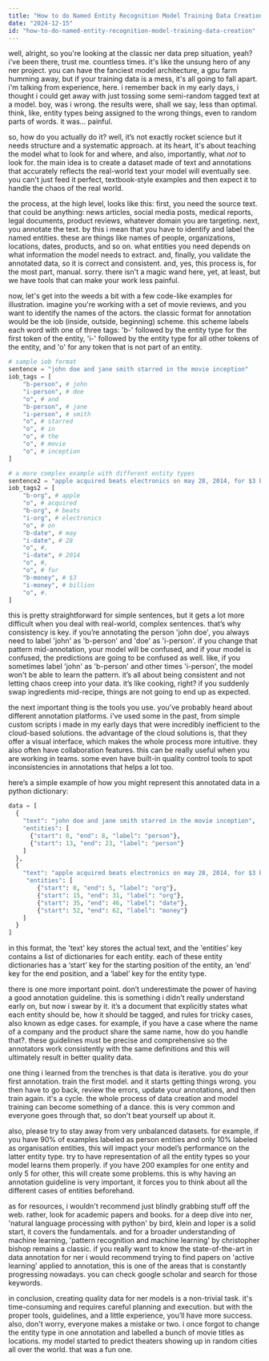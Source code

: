 ```yaml
---
title: "How to do Named Entity Recognition Model Training Data Creation?"
date: "2024-12-15"
id: "how-to-do-named-entity-recognition-model-training-data-creation"
---
```


well, alright, so you're looking at the classic ner data prep situation, yeah? i've been there, trust me. countless times. it's like the unsung hero of any ner project. you can have the fanciest model architecture, a gpu farm humming away, but if your training data is a mess, it's all going to fall apart. i'm talking from experience, here. i remember back in my early days, i thought i could get away with just tossing some semi-random tagged text at a model. boy, was i wrong. the results were, shall we say, less than optimal. think, like, entity types being assigned to the wrong things, even to random parts of words. it was… painful.

so, how do you actually do it? well, it’s not exactly rocket science but it needs structure and a systematic approach. at its heart, it's about teaching the model what to look for and where, and also, importantly, what *not* to look for. the main idea is to create a dataset made of text and annotations that accurately reflects the real-world text your model will eventually see. you can't just feed it perfect, textbook-style examples and then expect it to handle the chaos of the real world.

the process, at the high level, looks like this: first, you need the source text. that could be anything: news articles, social media posts, medical reports, legal documents, product reviews, whatever domain you are targeting. next, you annotate the text. by this i mean that you have to identify and label the named entities. these are things like names of people, organizations, locations, dates, products, and so on. what entities you need depends on what information the model needs to extract. and, finally, you validate the annotated data, so it is correct and consistent. and, yes, this process is, for the most part, manual. sorry. there isn't a magic wand here, yet, at least, but we have tools that can make your work less painful.

now, let's get into the weeds a bit with a few code-like examples for illustration. imagine you're working with a set of movie reviews, and you want to identify the names of the actors. the classic format for annotation would be the iob (inside, outside, beginning) scheme. this scheme labels each word with one of three tags: 'b-' followed by the entity type for the first token of the entity, 'i-' followed by the entity type for all other tokens of the entity, and 'o' for any token that is not part of an entity.

```python
# sample iob format
sentence = "john doe and jane smith starred in the movie inception"
iob_tags = [
    "b-person", # john
    "i-person", # doe
    "o", # and
    "b-person", # jane
    "i-person", # smith
    "o", # starred
    "o", # in
    "o", # the
    "o", # movie
    "o", # inception
]

# a more complex example with different entity types
sentence2 = "apple acquired beats electronics on may 28, 2014, for $3 billion."
iob_tags2 = [
    "b-org", # apple
    "o", # acquired
    "b-org", # beats
    "i-org", # electronics
    "o", # on
    "b-date", # may
    "i-date", # 28
    "o", #,
    "i-date", # 2014
    "o", #,
    "o", # for
    "b-money", # $3
    "i-money", # billion
    "o", #.
]
```

this is pretty straightforward for simple sentences, but it gets a lot more difficult when you deal with real-world, complex sentences. that’s why consistency is key. if you’re annotating the person 'john doe', you always need to label 'john' as 'b-person' and 'doe' as 'i-person'. if you change that pattern mid-annotation, your model will be confused, and if your model is confused, the predictions are going to be confused as well. like, if you sometimes label 'john' as 'b-person' and other times 'i-person', the model won't be able to learn the pattern. it’s all about being consistent and not letting chaos creep into your data. it’s like cooking, right? if you suddenly swap ingredients mid-recipe, things are not going to end up as expected.

the next important thing is the tools you use. you’ve probably heard about different annotation platforms. i've used some in the past, from simple custom scripts i made in my early days that were incredibly inefficient to the cloud-based solutions. the advantage of the cloud solutions is, that they offer a visual interface, which makes the whole process more intuitive. they also often have collaboration features. this can be really useful when you are working in teams. some even have built-in quality control tools to spot inconsistencies in annotations that helps a lot too.

here’s a simple example of how you might represent this annotated data in a python dictionary:

```python
data = [
  {
    "text": "john doe and jane smith starred in the movie inception",
    "entities": [
      {"start": 0, "end": 8, "label": "person"},
      {"start": 13, "end": 23, "label": "person"}
    ]
  },
  {
    "text": "apple acquired beats electronics on may 28, 2014, for $3 billion.",
     "entities": [
        {"start": 0, "end": 5, "label": "org"},
        {"start": 15, "end": 31, "label": "org"},
        {"start": 35, "end": 46, "label": "date"},
        {"start": 52, "end": 62, "label": "money"}
    ]
  }
]
```

in this format, the 'text' key stores the actual text, and the 'entities' key contains a list of dictionaries for each entity. each of these entity dictionaries has a ‘start’ key for the starting position of the entity, an ‘end’ key for the end position, and a ‘label’ key for the entity type.

there is one more important point. don’t underestimate the power of having a good annotation guideline. this is something i didn't really understand early on, but now i swear by it. it’s a document that explicitly states what each entity should be, how it should be tagged, and rules for tricky cases, also known as edge cases. for example, if you have a case where the name of a company and the product share the same name, how do you handle that?. these guidelines must be precise and comprehensive so the annotators work consistently with the same definitions and this will ultimately result in better quality data.

one thing i learned from the trenches is that data is iterative. you do your first annotation. train the first model. and it starts getting things wrong. you then have to go back, review the errors, update your annotations, and then train again. it's a cycle. the whole process of data creation and model training can become something of a dance. this is very common and everyone goes through that, so don't beat yourself up about it.

also, please try to stay away from very unbalanced datasets. for example, if you have 90% of examples labeled as person entities and only 10% labeled as organisation entities, this will impact your model’s performance on the latter entity type. try to have representation of all the entity types so your model learns them properly. if you have 200 examples for one entity and only 5 for other, this will create some problems. this is why having an annotation guideline is very important, it forces you to think about all the different cases of entities beforehand.

as for resources, i wouldn't recommend just blindly grabbing stuff off the web. rather, look for academic papers and books. for a deep dive into ner, 'natural language processing with python' by bird, klein and loper is a solid start, it covers the fundamentals. and for a broader understanding of machine learning, 'pattern recognition and machine learning' by christopher bishop remains a classic. if you really want to know the state-of-the-art in data annotation for ner i would recommend trying to find papers on 'active learning' applied to annotation, this is one of the areas that is constantly progressing nowadays. you can check google scholar and search for those keywords.

in conclusion, creating quality data for ner models is a non-trivial task. it's time-consuming and requires careful planning and execution. but with the proper tools, guidelines, and a little experience, you’ll have more success. also, don't worry, everyone makes a mistake or two. i once forgot to change the entity type in one annotation and labelled a bunch of movie titles as locations. my model started to predict theaters showing up in random cities all over the world. that was a fun one.
